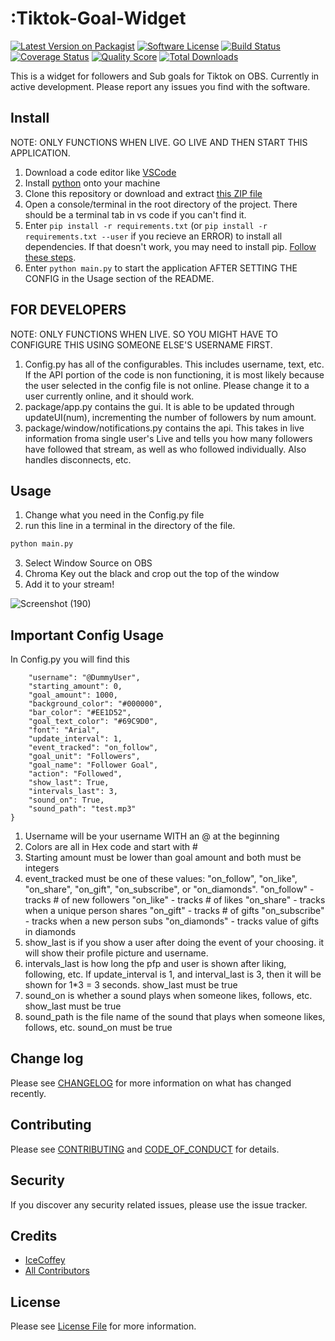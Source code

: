# :Tiktok-Goal-Widget

[![Latest Version on Packagist][ico-version]][link-packagist]
[![Software License][ico-license]](LICENSE.md)
[![Build Status][ico-travis]][link-travis]
[![Coverage Status][ico-scrutinizer]][link-scrutinizer]
[![Quality Score][ico-code-quality]][link-code-quality]
[![Total Downloads][ico-downloads]][link-downloads]

This is a widget for followers and Sub goals for Tiktok on OBS. Currently in active development. Please report any issues you find with the software.


## Install
NOTE: ONLY FUNCTIONS WHEN LIVE. GO LIVE AND THEN START THIS APPLICATION.
1. Download a code editor like [VSCode](https://code.visualstudio.com/Download)
2. Install [python](https://www.python.org/downloads/) onto your machine
3. Clone this repository or download and extract [this ZIP file](https://github.com/Ice-Coffey/Tiktok-Goal-Widget/archive/refs/heads/main.zip)
4. Open a console/terminal in the root directory of the project. There should be a terminal tab in vs code if you can't find it.
5. Enter `pip install -r requirements.txt` (or `pip install -r requirements.txt --user` if you recieve an ERROR) to install all dependencies. If that doesn't work, you may need to install pip. [Follow these steps](https://www.geeksforgeeks.org/download-and-install-pip-latest-version/#windows).
6. Enter `python main.py` to start the application AFTER SETTING THE CONFIG in the Usage section of the README.

## FOR DEVELOPERS
NOTE: ONLY FUNCTIONS WHEN LIVE. SO YOU MIGHT HAVE TO CONFIGURE THIS USING SOMEONE ELSE'S USERNAME FIRST.
1. Config.py has all of the configurables. This includes username, text, etc. If the API portion of the code is non functioning, it is most likely because the user selected in the config file is not online. Please change it to a user currently online, and it should work.
2. package/app.py contains the gui. It is able to be updated through updateUI(num), incrementing the number of followers by num amount.
3. package/window/notifications.py contains the api. This takes in live information froma single user's Live and tells you how many followers have followed that stream, as well as who followed individually. Also handles disconnects, etc.

## Usage

1. Change what you need in the Config.py file
2. run this line in a terminal in the directory of the file.
``` python
python main.py
```
3. Select Window Source on OBS
4. Chroma Key out the black and crop out the top of the window
5. Add it to your stream!


![Screenshot (190)](https://user-images.githubusercontent.com/38543752/184234605-9d1f7fa1-1587-49a9-b099-a03166eba961.png)

## Important Config Usage
In Config.py you will find this
```configuration = {
    "username": "@DummyUser",
    "starting_amount": 0,
    "goal_amount": 1000,
    "background_color": "#000000",
    "bar_color": "#EE1D52",
    "goal_text_color": "#69C9D0",
    "font": "Arial",
    "update_interval": 1,
    "event_tracked": "on_follow",
    "goal_unit": "Followers",
    "goal_name": "Follower Goal",
    "action": "Followed",
    "show_last": True,
    "intervals_last": 3,
    "sound_on": True,
    "sound_path": "test.mp3"
}
```
1. Username will be your username WITH an @ at the beginning
2. Colors are all in Hex code and start with #
3. Starting amount must be lower than goal amount and both must be integers
4. event_tracked must be one of these values: "on_follow", "on_like", "on_share", "on_gift", "on_subscribe", or "on_diamonds".
      "on_follow" - tracks # of new followers
      "on_like" - tracks # of likes
      "on_share" - tracks when a unique person shares
      "on_gift" - tracks # of gifts
      "on_subscribe" - tracks when a new person subs
      "on_diamonds" -  tracks value of gifts in diamonds
5. show_last is if you show a user after doing the event of your choosing. it will show their profile picture and username.
6. intervals_last is how long the pfp and user is shown after liking, following, etc. If update_interval is 1, and interval_last is 3, then it will be shown for 1*3 = 3 seconds. show_last must be true
7. sound_on is whether a sound plays when someone likes, follows, etc. show_last must be true
8. sound_path is the file name of the sound that plays when someone likes, follows, etc. sound_on must be true
## Change log

Please see [CHANGELOG](CHANGELOG.md) for more information on what has changed recently.

## Contributing

Please see [CONTRIBUTING](CONTRIBUTING.md) and [CODE_OF_CONDUCT](CODE_OF_CONDUCT.md) for details.

## Security

If you discover any security related issues, please use the issue tracker.

## Credits

- [IceCoffey][link-author]
- [All Contributors][link-contributors]

## License

Please see [License File](LICENSE.md) for more information.

[ico-version]: https://img.shields.io/packagist/v/:vendor/:package_name.svg?style=flat-square
[ico-license]: https://img.shields.io/badge/license-MIT-brightgreen.svg?style=flat-square
[ico-travis]: https://img.shields.io/travis/:vendor/:package_name/master.svg?style=flat-square
[ico-scrutinizer]: https://img.shields.io/scrutinizer/coverage/g/:vendor/:package_name.svg?style=flat-square
[ico-code-quality]: https://img.shields.io/scrutinizer/g/:vendor/:package_name.svg?style=flat-square
[ico-downloads]: https://img.shields.io/packagist/dt/:vendor/:package_name.svg?style=flat-square

[link-packagist]: https://packagist.org/packages/:vendor/:package_name
[link-travis]: https://travis-ci.org/:vendor/:package_name
[link-scrutinizer]: https://scrutinizer-ci.com/g/:vendor/:package_name/code-structure
[link-code-quality]: https://scrutinizer-ci.com/g/:vendor/:package_name
[link-downloads]: https://packagist.org/packages/:vendor/:package_name
[link-author]: https://github.com/Ice-Coffey
[link-contributors]: ../../contributors
